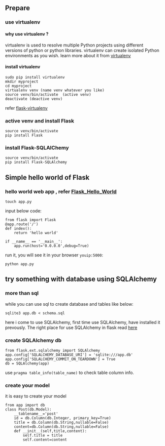 ## Prepare 
### use virtualenv 
#### why use virtualenv ? 
virtualenv is used to resolve  multiple Python projects using different versions of python or python libraries.
virtualenv can create isolated Python environments as you wish.
learn more about it from [virtualenv](https://virtualenv.readthedocs.org)

#### install virtualenv 

    sudo pip install virtualenv
    mkdir myproject
    cd myproject
    virtualenv venv (name venv whatever you like)
    source venv/bin/activate  (active venv)
    deactivate (deactive venv)

refer [flask-virtualenv](http://flask.pocoo.org/docs/0.10/installation/#virtualenv)

### active venv and install Flask

    source venv/bin/activate 
    pip install Flask 

### install Flask-SQLAlChemy

    source venv/bin/activate
    pip install Flask-SQLAlchemy

## Simple hello world of Flask
### hello world web app , refer [Flask_Hello_World](http://flask.pocoo.org/docs/0.10/quickstart/)

    touch app.py

input below code:

    from flask import Flask
    @app.route('/')
    def index():
        return 'hello world'

    if __name__ == '__main__':
        app.run(host='0.0.0.0',debug=True)

run it, you will see it in your browser `youip:5000`:

    python app.py
## try something with database using SQLAlchemy

### more than sql

while you can use sql to create database and tables like below:

    sqlite3 app.db < schema.sql

here i come to use SQLAlchemy, first time use SQLAlchemy, have installed it prevously.
The right place for use SQLAlchemy in flask read [here](http://flask-sqlalchemy.pocoo.org/)

### create SQLAlchemy  db

    from flask.ext.sqlalchemy import SQLAlchemy
    app.config['SQLALCHEMY_DATABASE_URI'] = 'sqlite:///app.db'
    app.config['SQLALCHEMY_COMMIT_ON_TEARDOWN'] = True
    db = SQLAlchemy(app)

use `pragma table_info(table_name)` to check table column info.

### create your model 
it is easy to create your model 

    from app import db
    class Post(db.Model):
        __tablename__='post'
        id = db.Column(db.Integer, primary_key=True)
        title = db.Column(db.String,nullable=False)
        content=db.Column(db.String,nullable=False)
        def __init__(self,title,content):
            self.title = title
            self.content=content

